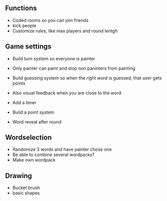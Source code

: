 ## Functions
- Coded rooms so you can join friends
- kick people
- Customize rules, like max players and round lentgh

## Game settings

- Build turn system so everyone is painter
- Only painter can paint and stop non paninters from painting

- Build guessing system so when the right word is guessed, that user gets points
- Also visual feedback when you are close to the word

- Add a timer
- Build a point system

- Word reveal after round

## Wordselection
- Randomize 3 words and have painter chose one
- Be able to combine several wordpacks?
- Make own wordpack

## Drawing
- Bucket brush
- basic shapes